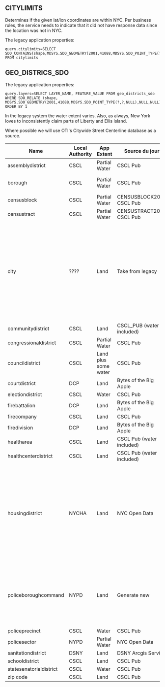 ## CITYLIMITS 

Determines if the given lat/lon coordinates are within NYC. Per business rules, the service needs to indicate that it did not have response data since the location was not in NYC.

The legacy application properties:

    query.citylimits=SELECT SDO_CONTAINS(shape,MDSYS.SDO_GEOMETRY(2001,41088,MDSYS.SDO_POINT_TYPE(?,?,NULL),NULL,NULL)) FROM citylimits

## GEO_DISTRICS_SDO

The legacy application properties:

    query.layers=SELECT LAYER_NAME, FEATURE_VALUE FROM geo_districts_sdo WHERE SDO_RELATE (shape, MDSYS.SDO_GEOMETRY(2001,41088,MDSYS.SDO_POINT_TYPE(?,?,NULL),NULL,NULL),'mask=ANYINTERACT')='TRUE' ORDER BY 1

In the legacy system the water extent varies. Also, as always, New York loves to inconsistently claim parts of Liberty and Ellis Island. 

Where possible we will use OTI's Citywide Street Centerline database as a source. 


| Name  | Local Authority | App Extent | Source du jour | Notes
| ------------- | ------------- | ------------- | ------------- | ------------- |
| assemblydistrict | CSCL | Partial Water | CSCL Pub | |
| borough | CSCL | Partial Water | CSCL Pub | Upper case borough names |
| censusblock | CSCL | Partial Water | CENSUSBLOCK2020 CSCL Pub | see [issue 4](https://github.com/mattyschell/mobilelatlong2cloud/issues/4)  |
| censustract | CSCL | Partial Water | CENSUSTRACT2020 CSCL Pub | see [issue 5](https://github.com/mattyschell/mobilelatlong2cloud/issues/5) |
| city | ???? | Land | Take from legacy | Appears to be ZIP codes with postal names (Flushing, Kew Gardens) applied to some ZIP codes.  Also "Central Park" for 00083.  The remainder of the ZIP Codes have borough names. |
| communitydistrict | CSCL | Land | CSCL_PUB (water included) | |
| congressionaldistrict | CSCL | Partial Water | CSCL Pub | |
| councildistrict | CSCL | Land plus some water | CSCL Pub | |
| courtdistrict | DCP | Land | Bytes of the Big Apple | see [issue 6](https://github.com/mattyschell/mobilelatlong2cloud/issues/6) |
| electiondistrict | CSCL | Water | CSCL Pub | see [issue 7](https://github.com/mattyschell/mobilelatlong2cloud/issues/7) |
| firebattalion | DCP | Land | Bytes of the Big Apple | |
| firecompany | CSCL | Land | CSCL Pub | see [issue 8](https://github.com/mattyschell/mobilelatlong2cloud/issues/8) |
| firedivision | DCP | Land | Bytes of the Big Apple | |
| healtharea | CSCL | Land | CSCL Pub (water included) | |
| healthcenterdistrict | CSCL | Land | CSCL Pub (water included) | |
| housingdistrict | NYCHA | Land | NYC Open Data | Will need to decide what to do with FHA repossessed homes and, for all records, the value returned. Legacy returns integers that don't appear to exist any more. |
| policeboroughcommand | NYPD | Land | Generate new | These aren't published.  Get a list of precincts (like from wikipedia) and aggregate policeprecinct records. |
| policeprecinct | CSCL | Water | CSCL Pub | |
| policesector | NYPD | Partial Water | NYC Open Data | |
| sanitationdistrict | DSNY | Land | DSNY Arcgis Service | |
| schooldistrict | CSCL | Land | CSCL Pub | |
| statesenatorialdistrict | CSCL | Water | CSCL Pub | |
| zip code | CSCL | Land  | CSCL Pub | |

